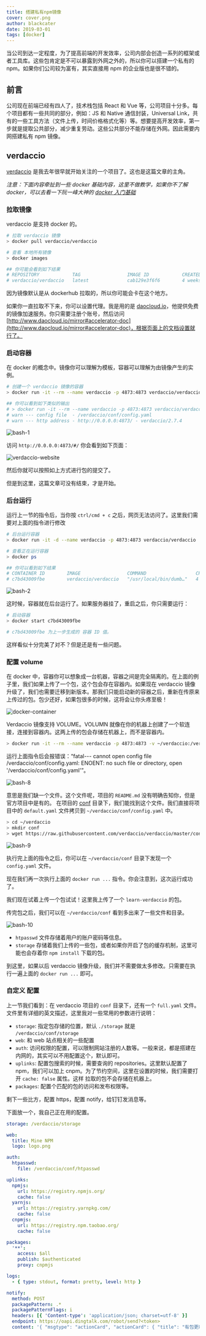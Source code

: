 ```yaml
---
title: 搭建私有npm镜像
cover: cover.png
author: blackcater
date: 2019-03-01
tags: [docker]
---
```


当公司到达一定程度，为了提高前端的开发效率，公司内部会创造一系列的框架或者工具库。这些包肯定是不可以暴露到外网之外的，所以你可以搭建一个私有的 npm。如果你们公司较为富有，其实直接用 npm 的企业版也是很不错的。

<!-- end -->

## 前言

公司现在前端已经有四人了，技术栈包括 React 和 Vue 等，公司项目十分多。每个项目都有一些共同的部分，例如：JS 和 Native 通信封装，Universal Link，共有的一些工具方法（文件上传，时间价格格式化等）等。想要提高开发效率，第一步就是提取公共部分，减少重复劳动。这些公共部分不能存储在外网。因此需要内网搭建私有 npm 镜像。

## verdaccio

[verdaccio](https://github.com/verdaccio/verdaccio) 是我去年很早就开始关注的一个项目了。这也是这篇文章的主角。

_注意：下面内容牵扯到一些 docker 基础内容，这里不做教学，如果你不了解 docker，可以去看一下阮一峰大神的 [docker 入门基础](http://www.ruanyifeng.com/blog/2018/02/docker-tutorial.html)_

### 拉取镜像

verdaccio 是支持 docker 的。

```bash
# 拉取 verdaccio 镜像
> docker pull verdaccio/verdaccio

# 查看 本地所有镜像
> docker images

## 你可能会看到如下结果
# REPOSITORY            TAG                 IMAGE ID            CREATED             SIZE
# verdaccio/verdaccio   latest              cab129e3f6f6        4 weeks ago         345MB
```

因为镜像默认是从 dockerhub 拉取的，所以你可能会卡在这个地方。

如果你一直拉取不下来，你可以设置代理。我是用的是 [daocloud.io](http://www.daocloud.io/mirror#accelerator-doc)，他提供免费的镜像加速服务。你只需要注册个账号，然后访问 [http://www.daocloud.io/mirror#accelerator-doc](http://www.daocloud.io/mirror#accelerator-doc)，根据页面上的文档设置就行了。

### 启动容器

在 docker 的概念中。镜像你可以理解为模板，容器可以理解为由镜像产生的实例。

```bash
# 创建一个 verdaccio 镜像的容器
> docker run -it --rm --name verdaccio -p 4873:4873 verdaccio/verdaccio

## 你可以看到如下类似的输出
# > docker run -it --rm --name verdaccio -p 4873:4873 verdaccio/verdaccio
# warn --- config file  - /verdaccio/conf/config.yaml
# warn --- http address - http://0.0.0.0:4873/ - verdaccio/2.7.4
```

![bash-1](./img/bash-1.png)

访问 `http://0.0.0.0:4873/#/` 你会看到如下页面：

![verdaccio-website](img/verdaccio-website.png)

然后你就可以按照如上方式进行包的提交了。

但是到这里，这篇文章可没有结束，才是开始。

### 后台运行

运行上一节的指令后，当你按 `ctrl/cmd + c` 之后，网页无法访问了。这里我们需要对上面的指令进行修改

```bash
# 后台运行容器
> docker run -it -d --name verdaccio -p 4873:4873 verdaccio/verdaccio

# 查看正在运行容器
> docker ps

## 你可以看到如下结果
# CONTAINER ID        IMAGE                 COMMAND                  CREATED             STATUS              PORTS                    NAMES
# c7bd43009fbe        verdaccio/verdaccio   "/usr/local/bin/dumb…"   4 seconds ago       Up 3 seconds        0.0.0.0:4873->4873/tcp   verdaccio
```

![bash-2](img/bash-2.png)

这时候，容器就在后台运行了。如果服务器挂了，重启之后，你只需要运行：

```bash
# 启动容器
> docker start c7bd43009fbe

# c7bd43009fbe 为上一步生成的 容器 ID 值。
```

这样看似十分完美了对不？但是还是有一些问题。

### 配置 volume

在 docker 中，容器你可以想象成一台机器，容器之间是完全隔离的。在上面的例子里，我们如果上传了一个包，这个包会存在容器内。如果现在 verdaccio 镜像升级了，我们也需要迁移到新版本。那我们只能启动新的容器之后，重新在传原来上传过的包。包少还好，如果包很多的时候，这将会让你头疼至极！

![docker-container](img/docker-container.png)

Verdaccio 镜像支持 VOLUME。VOLUMN 就像在你的机器上创建了一个软连接，连接到容器内。这两上传的包会存储在机器上，而不是容器内。

```bash
> docker run -it --rm --name verdaccio -p 4873:4873 -v ~/verdaccio:/verdaccio verdaccio/verdaccio
```

运行上面指令后会报错误：“fatal--- cannot open config file /verdaccio/conf/config.yaml: ENOENT: no such file or directory, open '/verdaccio/conf/config.yaml'”。

![bash-8](img/bash-8.png)

意思是我们缺一个文件。这个文件呢，项目的 `README.md` 没有明确告知你，但是官方项目中是有的。 在项目的 [conf](https://github.com/verdaccio/verdaccio/tree/master/conf) 目录下，我们能找到这个文件。我们直接将项目中的 `default.yaml` 文件拷贝到 `~/verdaccio/conf/config.yaml` 中。

```bash
> cd ~/verdaccio
> mkdir conf
> wget https://raw.githubusercontent.com/verdaccio/verdaccio/master/conf/default.yaml -O conf/config.yaml
```

![bash-9](img/bash-9.png)

执行完上面的指令之后，你可以在 `~/verdaccio/conf` 目录下发现一个 `config.yaml` 文件。

现在我们再一次执行上面的 `docker run ...` 指令。你会注意到，这次运行成功了。

我们现在试着上传一个包试试！这里我上传了一个 `learn-verdaccio` 的包。

传完包之后，我们可以在 `~/verdaccio/conf` 看到多出来了一些文件和目录。

![bash-10](img/bash-10.png)

- `htpasswd` 文件存储着用户的账户密码等信息。
- `storage` 存储着我们上传的一些包，或者如果你开启了包的缓存机制，这里可能也会存着你 `npm install` 下载的包。

到这里，如果以后 verdaccio 镜像升级，我们并不需要做太多修改。只需要在执行一遍上面的 `docker run ...` 即可。

### 自定义 配置

上一节我们看到：在 verdaccio 项目的 `conf` 目录下，还有一个 `full.yaml` 文件。文件里有详细的英文描述，这里我对一些常用的参数进行说明：

- `storage`: 指定包存储的位置，默认 `./storage` 就是 `/verdaccio/conf/storage`
- `web`: 和 web 站点相关的一些配置
- `auth`: 访问权限的配置，可以限制网站注册的人数等。一般来说，都是搭建在内网的，其实可以不用配置这个，默认即可。
- `uplinks`: 配置包搜索的时候，需要查询的 repositories。这里默认配置了 npm，我们可以加上 cnpm。为了节约空间，这里在设置的时候，我们需要打开 `cache: false` 属性。这样 拉取的包不会存储在机器上。
- `packages`: 配置个匹配的包的访问和发布权限等。

剩下一些比方，配置 https，配置 notify，给钉钉发消息等。

下面放一个，我自己正在用的配置。

```yaml
storage: /verdaccio/storage

web:
  title: Mine NPM
  logo: logo.png

auth:
  htpasswd:
    file: /verdaccio/conf/htpasswd

uplinks:
  npmjs:
    url: https://registry.npmjs.org/
    cache: false
  yarnjs:
    url: https://registry.yarnpkg.com/
    cache: false
  cnpmjs:
    url: https://registry.npm.taobao.org/
    cache: false

packages:
  '**':
    access: $all
    publish: $authenticated
    proxy: cnpmjs

logs:
  - { type: stdout, format: pretty, level: http }

notify:
  method: POST
  packagePattern: .*
  packagePatternFlags: i
  headers: [{ 'Content-type': 'application/json; charset=utf-8' }]
  endpoint: https://oapi.dingtalk.com/robot/send?<token>
  content: '{ "msgtype": "actionCard", "actionCard": { "title": "有包更新啦~\\(≧▽≦)/~", "text": "### {{name}} v{{dist-tags.latest}} 发布了 \n **描述** \n\n {{description}} \n\n **作者** \n\n {{maintainers.0.name}} &lt;{{maintainers.0.email}}&gt; \n", "hideAvatar": "0", "btnOrientation": "0", "singleTitle": "查看详情", "singleURL": "http://192.168.3.22:4873/#/detail/{{name}}" } }'
```
